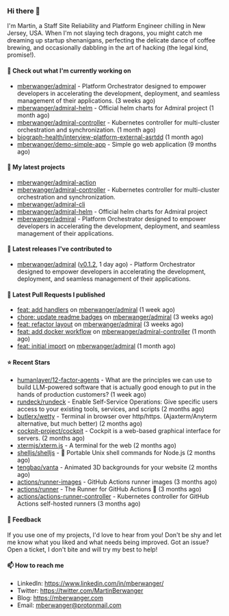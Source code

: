 ### Hi there 👋

I'm Martin, a Staff Site Reliability and Platform Engineer chilling in New Jersey, USA. When I'm not slaying tech dragons, you might catch me dreaming up startup shenanigans, perfecting the delicate dance of coffee brewing, and occasionally dabbling in the art of hacking (the legal kind, promise!). 

#### 👷 Check out what I'm currently working on

- [mberwanger/admiral](https://github.com/mberwanger/admiral) - Platform Orchestrator designed to empower developers in accelerating the development, deployment, and seamless management of their applications. (3 weeks ago)
- [mberwanger/admiral-helm](https://github.com/mberwanger/admiral-helm) - Official helm charts for Admiral project (1 month ago)
- [mberwanger/admiral-controller](https://github.com/mberwanger/admiral-controller) - Kubernetes controller for multi-cluster orchestration and synchronization. (1 month ago)
- [biograph-health/interview-platform-external-asrtdd](https://github.com/biograph-health/interview-platform-external-asrtdd) (1 month ago)
- [mberwanger/demo-simple-app](https://github.com/mberwanger/demo-simple-app) - Simple go web application (9 months ago)

#### 🌱 My latest projects

- [mberwanger/admiral-action](https://github.com/mberwanger/admiral-action)
- [mberwanger/admiral-controller](https://github.com/mberwanger/admiral-controller) - Kubernetes controller for multi-cluster orchestration and synchronization.
- [mberwanger/admiral-cli](https://github.com/mberwanger/admiral-cli)
- [mberwanger/admiral-helm](https://github.com/mberwanger/admiral-helm) - Official helm charts for Admiral project
- [mberwanger/admiral](https://github.com/mberwanger/admiral) - Platform Orchestrator designed to empower developers in accelerating the development, deployment, and seamless management of their applications.

#### 🔭 Latest releases I've contributed to

- [mberwanger/admiral](https://github.com/mberwanger/admiral) ([v0.1.2](https://github.com/mberwanger/admiral/releases/tag/v0.1.2), 1 day ago) - Platform Orchestrator designed to empower developers in accelerating the development, deployment, and seamless management of their applications.

#### 🔨 Latest Pull Requests I published

- [feat: add handlers](https://github.com/mberwanger/admiral/pull/33) on [mberwanger/admiral](https://github.com/mberwanger/admiral) (1 week ago)
- [chore: update readme badges](https://github.com/mberwanger/admiral/pull/28) on [mberwanger/admiral](https://github.com/mberwanger/admiral) (3 weeks ago)
- [feat: refactor layout](https://github.com/mberwanger/admiral/pull/24) on [mberwanger/admiral](https://github.com/mberwanger/admiral) (3 weeks ago)
- [feat: add docker workflow](https://github.com/mberwanger/admiral-controller/pull/1) on [mberwanger/admiral-controller](https://github.com/mberwanger/admiral-controller) (1 month ago)
- [feat: initial import](https://github.com/mberwanger/admiral/pull/1) on [mberwanger/admiral](https://github.com/mberwanger/admiral) (1 month ago)

#### ⭐ Recent Stars

- [humanlayer/12-factor-agents](https://github.com/humanlayer/12-factor-agents) - What are the principles we can use to build LLM-powered software that is actually good enough to put in the hands of production customers? (1 week ago)
- [rundeck/rundeck](https://github.com/rundeck/rundeck) - Enable Self-Service Operations: Give specific users access to your existing tools, services, and scripts (2 months ago)
- [butlerx/wetty](https://github.com/butlerx/wetty) - Terminal in browser over http/https. (Ajaxterm/Anyterm alternative, but much better) (2 months ago)
- [cockpit-project/cockpit](https://github.com/cockpit-project/cockpit) - Cockpit is a web-based graphical interface for servers. (2 months ago)
- [xtermjs/xterm.js](https://github.com/xtermjs/xterm.js) - A terminal for the web (2 months ago)
- [shelljs/shelljs](https://github.com/shelljs/shelljs) - :shell: Portable Unix shell commands for Node.js (2 months ago)
- [tengbao/vanta](https://github.com/tengbao/vanta) - Animated 3D backgrounds for your website (2 months ago)
- [actions/runner-images](https://github.com/actions/runner-images) - GitHub Actions runner images (3 months ago)
- [actions/runner](https://github.com/actions/runner) - The Runner for GitHub Actions :rocket: (3 months ago)
- [actions/actions-runner-controller](https://github.com/actions/actions-runner-controller) - Kubernetes controller for GitHub Actions self-hosted runners (3 months ago)

#### 💬 Feedback

If you use one of my projects, I'd love to hear from you! Don't be shy and let me know what you liked and what needs being improved. Got an issue? Open a ticket, I don't bite and will try my best to help!

#### 📫 How to reach me

- LinkedIn: https://www.linkedin.com/in/mberwanger/
- Twitter: https://twitter.com/MartinBerwanger
- Blog: https://mberwanger.com
- Email: mberwanger@protonmail.com
